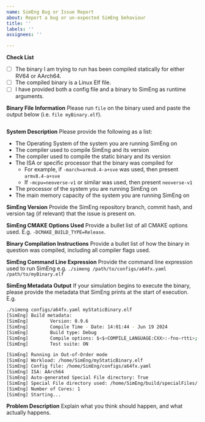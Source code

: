 ```yaml
---
name: SimEng Bug or Issue Report
about: Report a bug or un-expected SimEng behaviour
title: ''
labels: ''
assignees: ''

---
```


**Check List**
 - [ ] The binary I am trying to run has been compiled statically for either RV64 or AArch64.
 - [ ] The compiled binary is a Linux Elf file.
 - [ ] I have provided both a config file and a binary to SimEng as runtime arguments.

**Binary File Information**
Please run `file` on the binary used and paste the output below (i.e. `file myBinary.elf`).
```bash
```

**System Description**
Please provide the following as a list:
 - The Operating System of the system you are running SimEng on
 - The compiler used to compile SimEng and its version
 - The compiler used to compile the static binary and its version
 - The ISA or specific processor that the binary was compiled for
   - For example, if `-march=armv8.4-a+sve` was used, then present `armv8.4-a+sve`
   - If `-mcpu=neoverse-v1` or similar was used, then present `neoverse-v1`
 - The processor of the system you are running SimEng on
 - The main memory capacity of the system you are running SimEng on

**SimEng Version**
Provide the SimEng repository branch, commit hash, and version tag (if relevant) that the issue is present on.

**SimEng CMAKE Options Used**
Provide a bullet list of all CMAKE options used. E.g. `-DCMAKE_BUILD_TYPE=Release`.

**Binary Compilation Instructions**
Provide a bullet list of how the binary in question was compiled, including all compiler flags used.

**SimEng Command Line Expression**
Provide the command line expression used to run SimEng e.g. `./simeng /path/to/configs/a64fx.yaml /path/to/myBinary.elf`

**SimEng Metadata Output**
If your simulation begins to execute the binary, please provide the metadata that SimEng prints at the start of execution.
E.g.
```bash
./simeng configs/a64fx.yaml myStaticBinary.elf 
[SimEng] Build metadata: 
[SimEng]        Version: 0.9.6 
[SimEng]        Compile Time - Date: 14:01:44 - Jun 19 2024 
[SimEng]        Build type: Debug 
[SimEng]        Compile options: $<$<COMPILE_LANGUAGE:CXX>:-fno-rtti>;-Wall;-pedantic;-Werror 
[SimEng]        Test suite: ON 

[SimEng] Running in Out-of-Order mode 
[SimEng] Workload: /home/SimEng/myStaticBinary.elf 
[SimEng] Config file: /home/SimEng/configs/a64fx.yaml 
[SimEng] ISA: AArch64
[SimEng] Auto-generated Special File directory: True 
[SimEng] Special File directory used: /home/SimEng/build/specialFiles/ 
[SimEng] Number of Cores: 1 
[SimEng] Starting...
```

**Problem Description**
Explain what you think should happen, and what actually happens.
